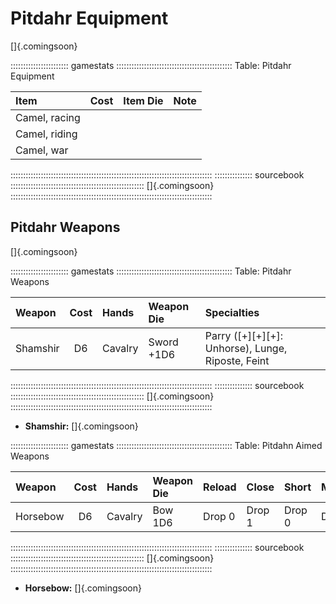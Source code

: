 # Pitdahr Equipment

[]{.comingsoon}

::::::::::::::::::::::: gamestats ::::::::::::::::::::::::::::::::::::::::::::::
Table: Pitdahr Equipment

| Item          | Cost | Item Die | Note |
| :------------ | :--: | :------- | :--- |
| Camel, racing |      |          |      |
| Camel, riding |      |          |      |
| Camel, war    |      |          |      |
::::::::::::::::::::::::::::::::::::::::::::::::::::::::::::::::::::::::::::::::
::::::::::::::: sourcebook :::::::::::::::::::::::::::::::::::::::::::::::::::::
[]{.comingsoon}
::::::::::::::::::::::::::::::::::::::::::::::::::::::::::::::::::::::::::::::::

## Pitdahr Weapons

[]{.comingsoon}

::::::::::::::::::::::: gamestats ::::::::::::::::::::::::::::::::::::::::::::::
Table: Pitdahr Weapons

| Weapon          | Cost | Hands        | Weapon Die   | Specialties                                                  |
| :-------------- | :--: | :----------- | :----------- | :----------------------------------------------------------- |
| Shamshir        | D6   | Cavalry      | Sword +1D6   | Parry ([+][+][+]: Unhorse), Lunge, Riposte, Feint            |
::::::::::::::::::::::::::::::::::::::::::::::::::::::::::::::::::::::::::::::::
::::::::::::::: sourcebook :::::::::::::::::::::::::::::::::::::::::::::::::::::
[]{.comingsoon}
::::::::::::::::::::::::::::::::::::::::::::::::::::::::::::::::::::::::::::::::


  - **Shamshir:** []{.comingsoon}

::::::::::::::::::::::: gamestats ::::::::::::::::::::::::::::::::::::::::::::::
Table: Pitdahn Aimed Weapons

| Weapon   | Cost | Hands   | Weapon Die | Reload | Close  | Short  | Medium | Long   |
| :------- | :--: | :------ | :--------- | :----- | :----- | :----- | :----- | :----- |
| Horsebow | D6   | Cavalry | Bow 1D6    | Drop 0 | Drop 1 | Drop 0 | Drop 1 | Drop 2 |
::::::::::::::::::::::::::::::::::::::::::::::::::::::::::::::::::::::::::::::::
::::::::::::::: sourcebook :::::::::::::::::::::::::::::::::::::::::::::::::::::
[]{.comingsoon}
::::::::::::::::::::::::::::::::::::::::::::::::::::::::::::::::::::::::::::::::


  - **Horsebow:** []{.comingsoon}
